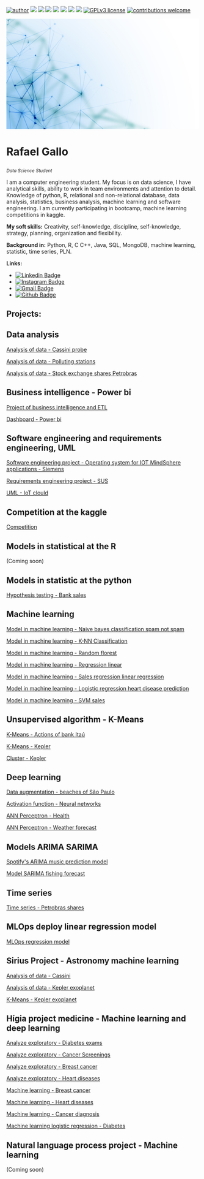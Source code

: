 [![author](https://img.shields.io/badge/author-RafaelGallo-red.svg)](https://www.linkedin.com/in/rafael-gallo-986a73150/) [![](https://img.shields.io/badge/python-3.7+-blue.svg)](https://www.python.org/downloads/release/python-365/) [![](https://img.shields.io/badge/R-4.0.3+-Red.svg)](https://www.r-project.org/) [![](https://img.shields.io/badge/MongoDB-green.svg)](https://www.mongodb.com/) [![](https://img.shields.io/badge/SQL-blue.svg)]() [![](https://img.shields.io/badge/SQLite-blue.svg)](https://www.sqlite.org/index.html) [![](https://img.shields.io/badge/Pandas-blue.svg)](https://pandas.pydata.org/) [![](https://img.shields.io/badge/Tensorflow-GPU-orange.svg)](https://www.tensorflow.org/install?hl=pt-br) [![GPLv3 license](https://img.shields.io/badge/License-GPLv3-blue.svg)](http://perso.crans.org/besson/LICENSE.html) [![contributions welcome](https://img.shields.io/badge/contributions-welcome-brightgreen.svg?style=flat)](https://github.com/rafaelgallo/data_science/issues)

<p align="center">
  <img src="banner.jpg" >
</p>

# Rafael Gallo
<sub>*Data Science Student*</sub>

I am a computer engineering student. My focus is on data science, I have analytical skills, ability to work in team environments and attention to detail.
Knowledge of python, R, relational and non-relational database, data analysis, statistics, business analysis, machine learning and software engineering.
I am currently participating in bootcamp, machine learning competitions in kaggle.

**My soft skills:** Creativity, self-knowledge, discipline, self-knowledge, strategy, planning, organization and flexibility.

**Background in:** Python, R, C C++, Java, SQL, MongoDB, machine learning, statistic, time series, PLN.

**Links:**
* [![Linkedin Badge](https://img.shields.io/badge/-LinkedIn-blue?style=flat&logo=LinkedIn&logoColor=white)](https://www.linkedin.com/in/rafael-gallo-986a73150/)
* [![Instagram Badge](https://img.shields.io/badge/-Instagram-C13584?style=flat&logo=Instagram&logoColor=white)](https://www.instagram.com/gallorafael_/)
* [![Gmail Badge](https://img.shields.io/badge/-Gmail-c14438?style=flat-square&logo=Gmail&logoColor=white&link=mailto:rafaelhenriquegallo@gmail.com)](mailto:rafaelhenriquegallo@gmail.com)
* [![Github Badge](https://img.shields.io/badge/-Github-000?style=flat-square&logo=Github&logoColor=white&link=https://github.com/RafaelGallo)](https://github.com/RafaelGallo)

## Projects:

## Data analysis
[Analysis of data - Cassini probe](https://github.com/RafaelGallo/Modelos-machine-learning/blob/master/Analise%20de%20dados/Analise%20de%20dados%20-%20sonda%20cassini..ipynb)

[Analysis of data - Polluting stations](https://github.com/RafaelGallo/Modelos-machine-learning/blob/master/Analise%20de%20dados/Analise%20de%20dados%20das%20esta%C3%A7%C3%B5es%20poluente%20-%20SP.ipynb)

[Analysis of data - Stock exchange shares Petrobras](https://github.com/RafaelGallo/Modelos-machine-learning/blob/master/Analise%20de%20dados/An%C3%A1lise%20explorat%C3%B3ria%20de%20dados%20-%20A%C3%A7%C3%B5es%20da%20Petrobr%C3%A1s.ipynb)

## Business intelligence - Power bi
[Project of business intelligence and ETL](https://github.com/RafaelGallo/B.i---ETL---data-warehouse)

[Dashboard - Power bi](https://github.com/RafaelGallo/Dashboards-bi/tree/master/Dashboard)

## Software engineering and requirements engineering, UML
[Software engineering project - Operating system for IOT MindSphere applications - Siemens](https://github.com/RafaelGallo/Engenharia-de-Requisitos-/tree/main/Engenharia%20de%20software)

[Requirements engineering project - SUS](https://github.com/RafaelGallo/Engenharia-de-Requisitos-/tree/main/Engenharia%20de%20requisitos)

[UML - IoT clould](https://github.com/RafaelGallo/Engenharia-de-Requisitos-/blob/main/UML/Diagrama%20%20.jpg)

## Competition at the kaggle

[Competition](https://github.com/RafaelGallo/Kaggle-machine-learning)

## Models in statistical at the R
(Coming soon)

## Models in statistic at the python
[Hypothesis testing - Bank sales](https://github.com/RafaelGallo/Modelos-machine-learning/blob/master/Estatistica/Teste%20de%20hip%C3%B3tese%20.ipynb)

## Machine learning 
[Model in machine learning - Naive bayes classification spam not spam](https://github.com/RafaelGallo/Modelos-machine-learning/blob/master/Modelos%20de%20machine%20learning/Modelo%20de%20SPAM%20SPAM.ipynb)

[Model in machine learning - K-NN Classification](https://github.com/RafaelGallo/Project-Higia---health-M.L/blob/master/Modelo%20de%20machine%20learning/Modelo%20machine%20learning%20previs%C3%A3o%20de%20c%C3%A2ncer.ipynb)

[Model in machine learning - Random florest](https://github.com/RafaelGallo/Modelos-machine-learning/blob/master/Modelos%20de%20machine%20learning/Modelo%20machine%20learning%20-%20Random%20Forest%20PETR4.ipynb/)

[Model in machine learning - Regression linear](https://github.com/RafaelGallo/Modelos-machine-learning/blob/master/Modelos%20de%20machine%20learning/Regress%C3%A3o%20linear%20-%20Petrobras.ipynb)

[Model in machine learning - Sales regression linear regression](https://github.com/RafaelGallo/Modelos-machine-learning/blob/master/Modelos%20de%20machine%20learning/Regress%C3%A3o%20linear%20vendas%20apt.ipynb)

[Model in machine learning - Logistic regression heart disease prediction](https://github.com/RafaelGallo/Modelos-machine-learning/blob/master/Modelos%20de%20machine%20learning/Modelo%20de%20regress%C3%A3o%20logistica.ipynb)

[Model in machine learning - SVM sales](https://github.com/RafaelGallo/Modelos-machine-learning/blob/master/Modelos%20de%20machine%20learning/SVM_Vendas_Apt_EUA.ipynb)

## Unsupervised algorithm - K-Means
[K-Means - Actions of bank Itaú](https://github.com/RafaelGallo/Algoritmo-nao-supervisionado/blob/master/K-Means/K-Mean%20banco%20ita%C3%BA.ipynb)

[K-Means - Kepler](https://github.com/RafaelGallo/Modelos-machine-learning/blob/master/Algoritmo%20nao%20suprevisionado/K-Means%20-%20Kepler.ipynb)

[Cluster - Kepler](https://github.com/RafaelGallo/Modelos-machine-learning/blob/master/Algoritmo%20nao%20suprevisionado/Cluster%20planetas%20de%20kepler%20-%20K-Means.ipynb)

## Deep learning 

[Data augmentation - beaches of São Paulo](https://github.com/RafaelGallo/Deep-learning---projetos/blob/master/Data%20Augmentation/Data%20augmentation%20-%20Tensorflow.ipynb)

[Activation function - Neural networks](https://github.com/RafaelGallo/Deep-learning---projetos/blob/master/Fun%C3%A7%C3%B5es%20de%20ativa%C3%A7%C3%B5es%20para%20redes%20neurais/funcao%20de%20ativacao.ipynb)

[ANN Perceptron - Health](https://github.com/RafaelGallo/Deep-learning---projetos/blob/master/ANN%20Perceptron/ANN%20Perceptron%20-%20Sa%C3%BAde.ipynb)

[ANN Perceptron - Weather forecast](https://github.com/RafaelGallo/Deep-learning---projetos/blob/master/ANN%20Perceptron/ANN%20Perceptron%20-%20Tempo.ipynb)


## Models ARIMA SARIMA
[Spotify's ARIMA music prediction model](https://github.com/RafaelGallo/Modelos-machine-learning/blob/master/Series%20temporais/Modelo%20ARIMA%20Spotify.ipynb)

[Model SARIMA fishing forecast](https://github.com/RafaelGallo/Modelos-machine-learning/blob/master/Series%20temporais/Series_temporais_ARIMA_SARIMA.ipynb)

## Time series
[Time series - Petrobras shares](https://github.com/RafaelGallo/Modelos-machine-learning/blob/master/Series%20temporais/Time%20series%20-%20Petrobras%202020.ipynb)

## MLOps deploy linear regression model
[MLOps regression model](https://github.com/RafaelGallo/MLOps-deploy-regressao/blob/main/Jupyter%20notebook/Modelo%20previs%C3%A3o%20de%20im%C3%B3veis.ipynb)

## Sirius Project - Astronomy machine learning

[Analysis of data - Cassini](https://github.com/RafaelGallo/Modelos-machine-learning/blob/master/Analise%20de%20dados/Analise%20de%20dados%20-%20sonda%20cassini..ipynb)

[Analysis of data - Kepler exoplanet](https://github.com/RafaelGallo/Sirius-Project/blob/master/An%C3%A1lise%20de%20dados/Kepler%20Exoplanet/M.l%20Kepler.ipynb)

[K-Means - Kepler exoplanet](https://github.com/RafaelGallo/Modelos-machine-learning/blob/master/Algoritmo%20nao%20suprevisionado/Cluster%20planetas%20de%20kepler%20-%20K-Means.ipynb)

## Hígia project medicine - Machine learning and deep learning 
[Analyze exploratory - Diabetes exams](https://github.com/RafaelGallo/Project-hermes---health-M.L/blob/master/An%C3%A1lise%20exploratoria/An%C3%A1lise%20explorat%C3%B3ria%20-%20diabetes%20.ipynb)

[Analyze exploratory - Cancer Screenings](https://github.com/RafaelGallo/Project-hermes---health-M.L/blob/master/An%C3%A1lise%20exploratoria/An%C3%A1lise%20explorat%C3%B3ria%20-%20exame%20c%C3%A2ncer%20.ipynb)

[Analyze exploratory - Breast cancer](https://github.com/RafaelGallo/Project-Higia---health-M.L/blob/master/An%C3%A1lise%20exploratoria/An%C3%A1lise%20explorat%C3%B3ria%20c%C3%A2ncer%20mama.ipynb)

[Analyze exploratory - Heart diseases](https://github.com/RafaelGallo/Project-Higia---health-M.L/blob/master/An%C3%A1lise%20exploratoria/An%C3%A1lise%20explorat%C3%B3ria%20%20-%20Doen%C3%A7as%20card%C3%ADacas.ipynb)

[Machine learning - Breast cancer](https://github.com/RafaelGallo/Project-Higia---health-M.L/blob/master/Modelo%20de%20machine%20learning/Modelo%20machine%20learning%20previs%C3%A3o%20de%20c%C3%A2ncer.ipynb)

[Machine learning - Heart diseases](https://github.com/RafaelGallo/Project-Higia---health-M.L/blob/master/Modelo%20de%20machine%20learning/Modelo%20machine%20learning%20-%20doen%C3%A7as%20card%C3%ADacas.ipynb)

[Machine learning - Cancer diagnosis](https://github.com/RafaelGallo/Project-hermes---health-M.L/blob/master/Modelo%20de%20machine%20learning/Machine%20learning%20-%20diagnostico%20de%20c%C3%A2ncer%20.ipynb)

[Machine learning logistic regression - Diabetes](https://github.com/RafaelGallo/Project-hermes---health-M.L/blob/master/Modelo%20de%20machine%20learning/Regress%C3%A3o%20log%C3%ADstica%20-%20previs%C3%A3o%20de%20diabetes.ipynb)

## Natural language process project - Machine learning 
(Coming soon)




